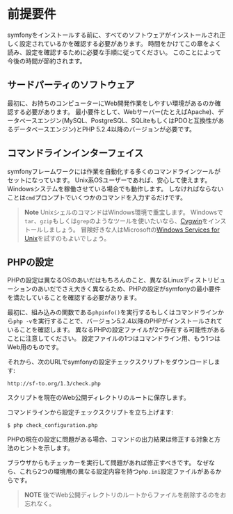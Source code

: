 前提要件
========

symfonyをインストールする前に、すべてのソフトウェアがインストールされ正しく設定されているかを確認する必要があります。
時間をかけてこの章をよく読み、設定を確認するために必要な手順に従ってください。
このことによって今後の時間が節約されます。

サードパーティのソフトウェア
-----------------------------

最初に、お持ちのコンピューターにWeb開発作業をしやすい環境があるのか確認する必要があります。
最小要件として、Webサーバー(たとえばApache)、データベースエンジン(MySQL、PostgreSQL、SQLiteもしくはPDOと互換性があるデータベースエンジン)とPHP 5.2.4以降のバージョンが必要です。

コマンドラインインターフェイス
------------------------------

symfonyフレームワークには作業を自動化する多くのコマンドラインツールがセットになっています。
Unix系OSユーザーであれば、安心して使えます。Windowsシステムを稼働させている場合でも動作します。
しなければならないことは`cmd`プロンプトでいくつかのコマンドを入力するだけです。

>**Note**
>UnixシェルのコマンドはWindows環境で重宝します。
>Windowsで`tar`、`gzip`もしくは`grep`のようなツールを使いたいなら、[Cygwin](http://cygwin.com/)をインストールしましょう。
>冒険好きな人はMicrosoftの[Windows Services for Unix](http://technet.microsoft.com/en-gb/interopmigration/bb380242.aspx)を試すのもよいでしょう。

PHPの設定
---------

PHPの設定は異なるOSのあいだはもちろんのこと、異なるLinuxディストリビューションのあいだでさえ大きく異なるため、PHPの設定がsymfonyの最小要件を満たしていることを確認する必要があります。

最初に、組み込みの関数である`phpinfo()`を実行するもしくはコマンドラインから`php -v`を実行することで、バージョン5.2.4以降のPHPがインストールされていることを確認します。
異なるPHPの設定ファイルが2つ存在する可能性があることに注意してください。
設定ファイルの1つはコマンドライン用、もう1つはWeb用のものです。

それから、次のURLでsymfonyの設定チェックスクリプトをダウンロードします:

    http://sf-to.org/1.3/check.php

スクリプトを現在のWeb公開ディレクトリのルートに保存します。

コマンドラインから設定チェックスクリプトを立ち上げます:

    $ php check_configuration.php

PHPの現在の設定に問題がある場合、コマンドの出力結果は修正する対象と方法のヒントを示します。

ブラウザからもチェッカーを実行して問題があれば修正すべきです。
なぜなら、これら2つの環境用の異なる設定内容を持つ`php.ini`設定ファイルがあるからです。


>**NOTE**
>後でWeb公開ディレクトリのルートからファイルを削除するのをお忘れなく。
